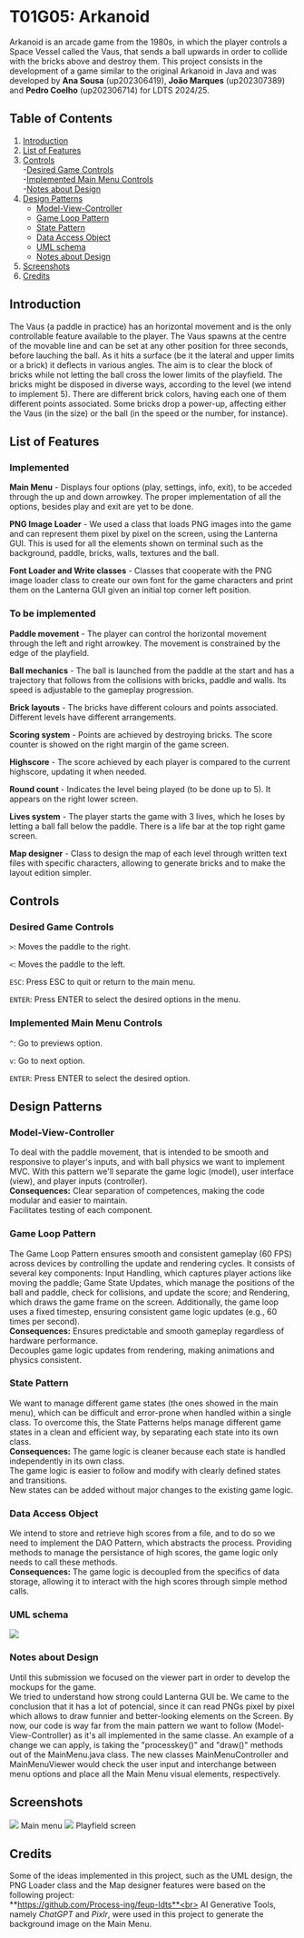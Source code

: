 # T01G05: Arkanoid
Arkanoid is an arcade game from the 1980s, in which the player controls a Space Vessel called the Vaus, that sends a ball upwards in order to collide with the bricks above and destroy them.
This project consists in the development of a game similar to the original Arkanoid in Java and was developed by **Ana Sousa** (up202306419), **João Marques** (up202307389) and **Pedro Coelho** (up202306714) for LDTS 2024/25.
## Table of Contents
1. [Introduction](#introduction)
2. [List of Features](#list-of-features)
3. [Controls](#controls)<br>
   -[Desired Game Controls](#desired-game-controls)<br>
   -[Implemented Main Menu Controls](#implemented-main-menu-controls)<br>
   -[Notes about Design](#notes-about-design)<br>
4. [Design Patterns](#design-patterns)<br>
   - [Model-View-Controller](#model-view-controller)<br>
   - [Game Loop Pattern](#game-loop-pattern)<br>
   - [State Pattern](#state-pattern)<br>
   - [Data Access Object](#data-access-object)<br>
   - [UML schema](#uml-schema)<br>
   - [Notes about Design](#notes-about-design)<br>
4. [Screenshots](#screenshots)
5. [Credits](#credits)

## Introduction
The Vaus (a paddle in practice) has an horizontal movement and is the only controllable feature available to the player. The Vaus spawns at the centre of the movable line and can be set at any other position for three seconds, before lauching the ball. As it hits a surface (be it the lateral and upper limits or a brick) it deflects in various angles. The aim is to clear the block of bricks while not letting the ball cross the lower limits of the playfield.
The bricks might be disposed in diverse ways, according to the level (we intend to implement 5). There are different brick colors, having each one of them different points associated. Some bricks drop a power-up, affecting either the Vaus (in the size) or the ball (in the speed or the number, for instance).

## List of Features
### Implemented
**Main Menu** - Displays four options (play, settings, info, exit), to be acceded through the up and down arrowkey. The proper implementation of all the options, besides play and exit are yet to be done.

**PNG Image Loader** - We used a class that loads PNG images into the game and can represent them pixel by pixel on the screen, using the Lanterna GUI. This is used for all the elements shown on terminal such as the background, paddle, bricks, walls, textures and the ball.

**Font Loader and Write classes** - Classes that cooperate with the PNG image loader class to create our own font for the game characters and print them on the Lanterna GUI given an initial top corner left position.

### To be implemented
**Paddle movement** - The player can control the horizontal movement through the left and right arrowkey. The movement is constrained by the edge of the playfield.

**Ball mechanics** - The ball is launched from the paddle at the start and has a trajectory that follows from the collisions with bricks, paddle and walls. Its speed is adjustable to the gameplay progression.

**Brick layouts** - The bricks have different colours and points associated. Different levels have different arrangements.

**Scoring system** - Points are achieved by destroying bricks. The score counter is showed on the right margin of the game screen.

**Highscore** - The score achieved by each player is compared to the current highscore, updating it when needed.

**Round count** - Indicates the level being played (to be done up to 5). It appears on the right lower screen.

**Lives system** - The player starts the game with 3 lives, which he loses by letting a ball fall below the paddle. There is a life bar at the top right game screen.

**Map designer** - Class to design the map of each level through written text files with specific characters, allowing to generate bricks and to make the layout edition simpler.

## Controls
### Desired Game Controls
`>`: Moves the paddle to the right.

`<`: Moves the paddle to the left.

`ESC`: Press ESC to quit or return to the main menu.

`ENTER`: Press ENTER to select the desired options in the menu.

### Implemented Main Menu Controls
`^`: Go to previews option.

`v`: Go to next option.

`ENTER`: Press ENTER to select the desired option.

## Design Patterns
### Model-View-Controller
To deal with the paddle movement, that is intended to be smooth and responsive to player's inputs, and with ball physics we want to implement MVC.
With this pattern we'll separate the game logic (model), user interface (view), and player inputs (controller).<br>
**Consequences:**
Clear separation of competences, making the code modular and easier to maintain.<br>
Facilitates testing of each component.


### Game Loop Pattern 
The Game Loop Pattern ensures smooth and consistent gameplay (60 FPS) across devices by controlling the update and rendering cycles. It consists of several key components: Input Handling, which captures player actions like moving the paddle; Game State Updates, which manage the positions of the ball and paddle, check for collisions, and update the score; and Rendering, which draws the game frame on the screen. Additionally, the game loop uses a fixed timestep, ensuring consistent game logic updates (e.g., 60 times per second).<br>
**Consequences:**
Ensures predictable and smooth gameplay regardless of hardware performance.<br>
Decouples game logic updates from rendering, making animations and physics consistent.

### State Pattern
We want to manage different game states (the ones showed in the main menu), which can be difficult and error-prone when handled within a single class. To overcome this, the State Patterns helps manage different game states in a clean and efficient way, by separating each state into its own class.<br>
**Consequences:**
The game logic is cleaner because each state is handled independently in its own class.<br>
The game logic is easier to follow and modify with clearly defined states and transitions.<br>
New states can be added without major changes to the existing game logic.

### Data Access Object
We intend to store and retrieve high scores from a file, and to do so we need to implement the DAO Pattern, which abstracts the process. Providing methods to manage the persistance of high scores, the game logic only needs to call these methods.<br>
**Consequences:**
The game logic is decoupled from the specifics of data storage, allowing it to interact with the high scores through simple method calls.

### UML schema
![](https://i.imgur.com/KbjHPH8.jpeg)

### Notes about Design
Until this submission we focused on the viewer part in order to develop the mockups for the game. <br>
We tried to understand how strong could Lanterna GUI be. We came to the conclusion that it has a lot of potencial, since it can read PNGs pixel by pixel which allows to draw funnier and better-looking elements on the Screen. By now, our code is way far from the main pattern we want to follow (Model-View-Controller) as it's all implemented in the same classe. 
An example of a change we can apply, is taking the "processkey()" and "draw()" methods out of the MainMenu.java class. The new classes MainMenuController and MainMenuViewer would check the user input and interchange between menu options and place all the Main Menu visual elements, respectively.

## Screenshots
![](https://i.imgur.com/ekAYUPW.png)
Main menu
![](https://i.imgur.com/GVFOo90.png)
Playfield screen

## Credits
Some of the ideas implemented in this project, such as the UML design, the PNG Loader class and the Map designer features were based on the following project:<br>
**https://github.com/Process-ing/feup-ldts**<br>
AI Generative Tools, namely _ChatGPT_ and _Pixlr_, were used in this project to generate the background image on the Main Menu.
